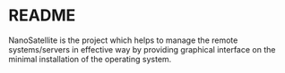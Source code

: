 # README

NanoSatellite is the project which helps to manage the remote systems/servers in effective way by providing graphical interface on the minimal installation of the operating system.

